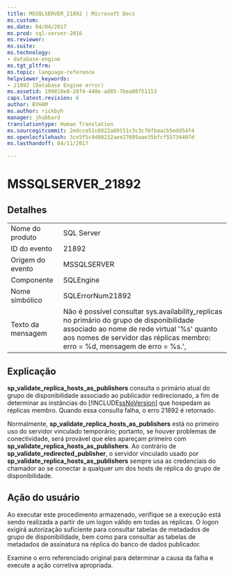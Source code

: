 ```yaml
---
title: MSSQLSERVER_21892 | Microsoft Docs
ms.custom: 
ms.date: 04/04/2017
ms.prod: sql-server-2016
ms.reviewer: 
ms.suite: 
ms.technology:
- database-engine
ms.tgt_pltfrm: 
ms.topic: language-reference
helpviewer_keywords:
- 21892 (Database Engine error)
ms.assetid: 199818e8-28f4-440e-ad85-7bea88f51153
caps.latest.revision: 6
author: BYHAM
ms.author: rickbyh
manager: jhubbard
translationtype: Human Translation
ms.sourcegitcommit: 2edcce51c6822a89151c3c3c76fbaacb5edd54f4
ms.openlocfilehash: 3ce5f5c4d88232aee27695aae35bfcf55734497d
ms.lasthandoff: 04/11/2017

---
```

# <a name="mssqlserver21892"></a>MSSQLSERVER_21892
  
## <a name="details"></a>Detalhes  
  
|||  
|-|-|  
|Nome do produto|SQL Server|  
|ID do evento|21892|  
|Origem do evento|MSSQLSERVER|  
|Componente|SQLEngine|  
|Nome simbólico|SQLErrorNum21892|  
|Texto da mensagem|Não é possível consultar sys.availability_replicas no primário do grupo de disponibilidade associado ao nome de rede virtual '%s' quanto aos nomes de servidor das réplicas membro: erro = %d, mensagem de erro = %s.',|  
  
## <a name="explanation"></a>Explicação  
**sp_validate_replica_hosts_as_publishers** consulta o primário atual do grupo de disponibilidade associado ao publicador redirecionado, a fim de determinar as instâncias do [!INCLUDE[ssNoVersion](../../includes/ssnoversion-md.md)] que hospedam as réplicas membro.  Quando essa consulta falha, o erro 21892 é retornado.  
  
Normalmente, **sp_validate_replica_hosts_as_publishers** está no primeiro uso do servidor vinculado temporário; portanto, se houver problemas de conectividade, será provável que eles apareçam primeiro com **sp_validate_replica_hosts_as_publishers**. Ao contrário de **sp_validate_redirected_publisher**, o servidor vinculado usado por **sp_validate_replica_hosts_as_publishers** sempre usa as credenciais do chamador ao se conectar a qualquer um dos hosts de réplica do grupo de disponibilidade.  
  
## <a name="user-action"></a>Ação do usuário  
Ao executar este procedimento armazenado, verifique se a execução está sendo realizada a partir de um logon válido em todas as réplicas. O logon exigirá autorização suficiente para consultar tabelas de metadados de grupo de disponibilidade, bem como para consultar as tabelas de metadados de assinatura na réplica do banco de dados publicador.  
  
Examine o erro referenciado original para determinar a causa da falha e execute a ação corretiva apropriada.  
  

